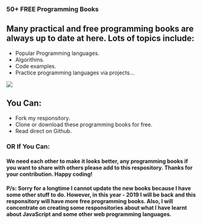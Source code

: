 
### 50+ FREE Programming Books

## Many practical and free programming books are always up to date at here. Lots of topics include:
* Popular Programming languages.
* Algorithms.
* Code examples.
* Practice programming languages via projects...

![](https://static1.squarespace.com/static/5288f78fe4b088c60f4c3232/t/56cd8bae27d4bddd6eb92c55/1456311229588/)
## You Can:
* Fork my responsitory.
* Clone or download these programming books for free.
* Read direct on Github.
### OR If You Can:
#### We need each other to make it looks better, any programming books if you want to share with others please add to this respository. Thanks for your contribution. Happy coding!

#### P/s: Sorry for a longtime I cannot update the new books because I have some other stuff to do. However, in this year - 2019 I will be back and this responsitory will have more free programming books. Also, I will concentrate on creating some responsitories about what I have learnt about JavaScript and some other web programming languages.




